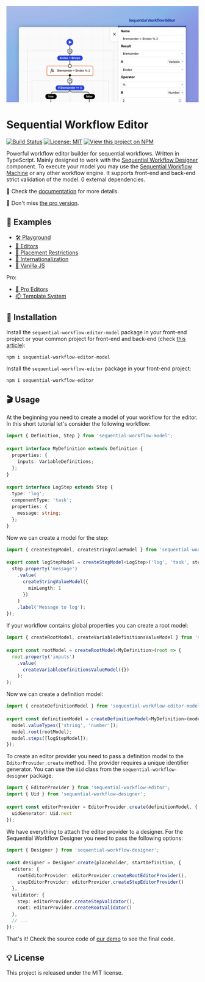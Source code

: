 ![Sequential Workflow Editor](.github/cover.png)

# Sequential Workflow Editor

[![Build Status](https://img.shields.io/endpoint.svg?url=https%3A%2F%2Factions-badge.atrox.dev%2Fnocode-js%2Fsequential-workflow-editor%2Fbadge%3Fref%3Dmain&style=flat-square)](https://github.com/nocode-js/sequential-workflow-editor/actions) [![License: MIT](https://img.shields.io/badge/license-MIT-green?style=flat-square)](/LICENSE) [![View this project on NPM](https://img.shields.io/npm/v/sequential-workflow-editor.svg?style=flat-square)](https://npmjs.org/package/sequential-workflow-editor)

Powerful workflow editor builder for sequential workflows. Written in TypeScript. Mainly designed to work with the [Sequential Workflow Designer](https://github.com/nocode-js/sequential-workflow-designer) component. To execute your model you may use the [Sequential Workflow Machine](https://github.com/nocode-js/sequential-workflow-machine) or any other workflow engine. It supports front-end and back-end strict validation of the model. 0 external dependencies.

📝 Check the [documentation](https://nocode-js.com/docs/category/sequential-workflow-editor) for more details.

🤩 Don't miss [the pro version](https://nocode-js.com/sequential-workflow-editor-pro/pricing).

## 👀 Examples

* [🛠 Playground](https://nocode-js.github.io/sequential-workflow-editor/webpack-app/public/playground.html)
* [📖 Editors](https://nocode-js.github.io/sequential-workflow-editor/webpack-app/public/editors.html)
* [🎯 Placement Restrictions](https://nocode-js.github.io/sequential-workflow-editor/webpack-app/public/placement-restrictions.html)
* [🚩 Internationalization](https://nocode-js.github.io/sequential-workflow-editor/webpack-app/public/i18n.html)
* [🚢  Vanilla JS](https://nocode-js.github.io/sequential-workflow-editor/vanilla-js-app/vanilla-js.html)

Pro:

* [📖 Pro Editors](https://nocode-js.com/examples/sequential-workflow-editor-pro/webpack-pro-app/public/editors.html)
* [📫 Template System](https://nocode-js.com/examples/sequential-workflow-editor-pro/webpack-pro-app/public/template-system.html)

## 🚀 Installation

Install the `sequential-workflow-editor-model` package in your front-end project or your common project for front-end and back-end (check [this article](https://nocode-js.com/docs/sequential-workflow-designer/sharing-types-between-frontend-and-backend)):

```
npm i sequential-workflow-editor-model
```

Install the `sequential-workflow-editor` package in your front-end project:

```
npm i sequential-workflow-editor
```

## 🎬 Usage

At the beginning you need to create a model of your workflow for the editor. In this short tutorial let's consider the following workflow:

```ts
import { Definition, Step } from 'sequential-workflow-model';

export interface MyDefinition extends Definition {
  properties: {
    inputs: VariableDefinitions;
  };
}

export interface LogStep extends Step {
  type: 'log';
  componentType: 'task';
  properties: {
    message: string;
  };
}
```

Now we can create a model for the step:

```ts
import { createStepModel, createStringValueModel } from 'sequential-workflow-editor-model';

export const logStepModel = createStepModel<LogStep>('log', 'task', step => {
  step.property('message')
    .value(
      createStringValueModel({
        minLength: 1
      })
    )
    .label('Message to log');
});
```

If your workflow contains global properties you can create a root model:

```ts
import { createRootModel, createVariableDefinitionsValueModel } from 'sequential-workflow-editor-model';

export const rootModel = createRootModel<MyDefinition>(root => {
  root.property('inputs')
    .value(
      createVariableDefinitionsValueModel({})
    );
);
```

Now we can create a definition model:

```ts
import { createDefinitionModel } from 'sequential-workflow-editor-model';

export const definitionModel = createDefinitionModel<MyDefinition>(model => {
  model.valueTypes(['string', 'number']);
  model.root(rootModel);
  model.steps([logStepModel]);
});
```

To create an editor provider you need to pass a definition model to the `EditorProvider.create` method. The provider requires a unique identifier generator. You can use the `Uid` class from the `sequential-workflow-designer` package.

```ts
import { EditorProvider } from 'sequential-workflow-editor';
import { Uid } from 'sequential-workflow-designer';

export const editorProvider = EditorProvider.create(definitionModel, {
  uidGenerator: Uid.next
});
```

We have everything to attach the editor provider to a designer. For the Sequential Workflow Designer you need to pass the following options:

```ts
import { Designer } from 'sequential-workflow-designer';

const designer = Designer.create(placeholder, startDefinition, {
  editors: {
    rootEditorProvider: editorProvider.createRootEditorProvider(),
    stepEditorProvider: editorProvider.createStepEditorProvider()
  },
  validator: {
    step: editorProvider.createStepValidator(),
    root: editorProvider.createRootValidator()
  },
  // ...
});
```

That's it! Check the source code of [our demo](./demos/webpack-app/) to see the final code.

## 💡 License

This project is released under the MIT license.
